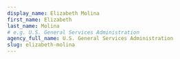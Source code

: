 ```yaml
---
display_name: Elizabeth Molina
first_name: Elizabeth
last_name: Molina
# e.g. U.S. General Services Administration
agency_full_name: U.S. General Services Administration
slug: elizabeth-molina
---
```

